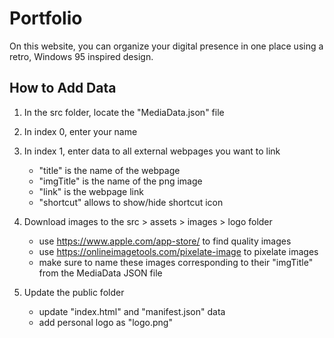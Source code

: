 # Portfolio

On this website, you can organize your digital presence in one place using a retro, Windows 95 inspired design.

## How to Add Data

1. In the src folder, locate the "MediaData.json" file
2. In index 0, enter your name
3. In index 1, enter data to all external webpages you want to link

   - "title" is the name of the webpage
   - "imgTitle" is the name of the png image
   - "link" is the webpage link
   - "shortcut" allows to show/hide shortcut icon

4. Download images to the src > assets > images > logo folder

   - use https://www.apple.com/app-store/ to find quality images
   - use https://onlineimagetools.com/pixelate-image to pixelate images
   - make sure to name these images corresponding to their "imgTitle" from the MediaData JSON file

5. Update the public folder

   - update "index.html" and "manifest.json" data
   - add personal logo as "logo.png"
